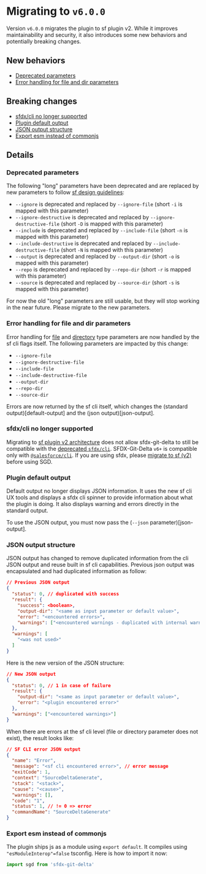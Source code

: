 # Migrating to `v6.0.0`

Version `v6.0.0` migrates the plugin to sf plugin v2.
While it improves maintainability and security, it also introduces some new behaviors and potentially breaking changes.

## New behaviors

* [Deprecated parameters](deprecated-parameters)
* [Error handling for file and dir parameters](param-error)

## Breaking changes

* [sfdx/cli no longer supported](drop-old-cli)
* [Plugin default output](default-output)
* [JSON output structure](json-output)
* [Export esm instead of commonjs](export-module)

## Details

### <a name="deprecated-parameters"></a> Deprecated parameters

The following "long" parameters have been deprecated and are replaced by new parameters to follow [sf design guidelines](https://github.com/salesforcecli/cli/wiki/Design-Guidelines-Flags):
- `--ignore` is deprecated and replaced by `--ignore-file` (short `-i` is mapped with this parameter)
- `--ignore-destructive` is deprecated and replaced by `--ignore-destructive-file` (short `-D` is mapped with this parameter)
- `--include` is deprecated and replaced by `--include-file` (short `-n` is mapped with this parameter)
- `--include-destructive` is deprecated and replaced by `--include-destructive-file` (short `-N` is mapped with this parameter)
- `--output` is deprecated and replaced by `--output-dir` (short `-o` is mapped with this parameter)
- `--repo` is deprecated and replaced by `--repo-dir` (short `-r` is mapped with this parameter)
- `--source` is deprecated and replaced by `--source-dir` (short `-s` is mapped with this parameter)

For now the old "long" parameters are still usable, but they will stop working in the near future. Please migrate to the new parameters.

### <a name="param-error"></a> Error handling for file and dir parameters

Error handling for [file](https://github.com/salesforcecli/cli/wiki/Code-Your-Plugin#file) and [directory](https://github.com/salesforcecli/cli/wiki/Code-Your-Plugin#directory) type parameters are now handled by the sf cli flags itself.
The following parameters are impacted by this change: 
- `--ignore-file`
- `--ignore-destructive-file`
- `--include-file`
- `--include-destructive-file`
- `--output-dir`
- `--repo-dir`
- `--source-dir`

Errors are now returned by the sf cli itself, which changes the (standard output)[default-output] and the (json output)[json-output].

### <a name="drop-old-cli"></a> sfdx/cli no longer supported

Migrating to [sf plugin v2 architecture](https://github.com/salesforcecli/cli/wiki/Quick-Introduction-to-Developing-sf-Plugins) does not allow sfdx-git-delta to still be compatible with the [deprecated `sfdx/cli`](https://github.com/salesforcecli/sfdx-cli/).
SFDX-Git-Delta `v6+` is compatible only with [`@salesforce/cli`](https://github.com/salesforcecli/cli).
If you are using sfdx, please [migrate to sf (v2)](https://developer.salesforce.com/docs/atlas.en-us.sfdx_setup.meta/sfdx_setup/sfdx_setup_move_to_sf_v2.htm) before using SGD.

### <a name="default-output"></a> Plugin default output

Default output no longer displays JSON information.
It uses the new sf cli UX tools and displays a sfdx cli spinner to provide information about what the plugin is doing.
It also displays warning and errors directly in the standard output.

To use the JSON output, you must now pass the (`--json` parameter)[json-output].

### <a name="json-output"></a> JSON output structure

JSON output has changed to remove duplicated information from the cli JSON output and reuse built in sf cli capabilities.
Previous json output was encapsulated and had duplicated information as follow:
```json
// Previous JSON output
{
  "status": 0, // duplicated with success
  "result": { 
    "success": <boolean>,
    "output-dir": "<same as input parameter or default value>",
    "error": "<encountered errors>",
    "warnings": ["<encountered warnings - duplicated with internal warnings>"]
  },
  "warnings": [
    "<was not used>"
  ]
}
```

Here is the new version of the JSON structure:
```json
// New JSON output
{
  "status": 0, // 1 in case of failure
  "result": {
    "output-dir": "<same as input parameter or default value>",
    "error": "<plugin encountered error>"
  },
  "warnings": ["<encountered warnings>"]
}
```

When there are errors at the sf cli level (file or directory parameter does not exist), the result looks like:
```json
// SF CLI error JSON output
{
  "name": "Error",
  "message": "<sf cli encountered error>", // error message
  "exitCode": 1,
  "context": "SourceDeltaGenerate",
  "stack": "<stack>",
  "cause": "<cause>",
  "warnings": [],
  "code": "1",
  "status": 1, // != 0 => error
  "commandName": "SourceDeltaGenerate"
}
```

### <a name="export-module"></a> Export esm instead of commonjs

The plugin ships js as a module using `export default`.
It compiles using `"esModuleInterop"=false` tsconfig.
Here is how to import it now:

```js
import sgd from 'sfdx-git-delta'
```